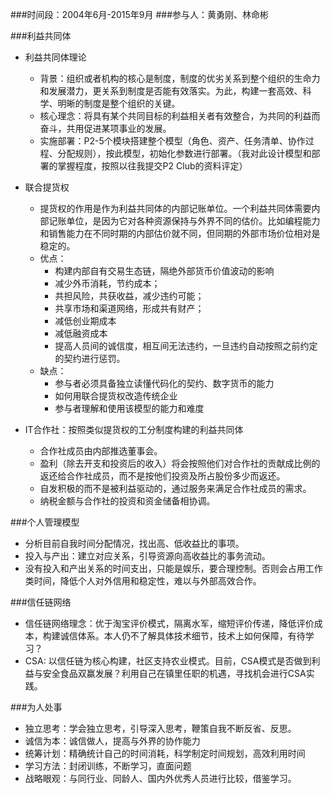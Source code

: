 ###时间段：2004年6月-2015年9月
###参与人：黄勇刚、林命彬

###利益共同体
- 利益共同体理论
    - 背景：组织或者机构的核心是制度，制度的优劣关系到整个组织的生命力和发展潜力，更关系到制度是否能有效落实。为此，构建一套高效、科学、明晰的制度是整个组织的关键。
    - 核心理念：将具有某个共同目标的利益相关者有效整合，为共同的利益而奋斗，共用促进某项事业的发展。
    - 实施部署：P2-5个模块搭建整个模型（角色、资产、任务清单、协作过程、分配规则），按此模型，初始化参数进行部署。（我对此设计模型和部署的掌握程度，按照以往我提交P2 Club的资料评定）

- 联合提货权
    - 提货权的作用是作为利益共同体的内部记账单位。一个利益共同体需要内部记账单位，是因为它对各种资源保持与外界不同的估价。比如编程能力和销售能力在不同时期的内部估价就不同，但同期的外部市场价位相对是稳定的。
    - 优点：
        - 构建内部自有交易生态链，隔绝外部货币价值波动的影响
        - 减少外币消耗，节约成本；
        - 共担风险，共获收益，减少违约可能；
        - 共享市场和渠道网络，形成共有财产；
        - 减低创业期成本
        - 减低融资成本
        - 提高人员间的诚信度，相互间无法违约，一旦违约自动按照之前约定的契约进行惩罚。
    - 缺点：
        - 参与者必须具备独立读懂代码化的契约、数字货币的能力
        - 如何用联合提货权改造传统企业
        - 参与者理解和使用该模型的能力和难度

- IT合作社：按照类似提货权的工分制度构建的利益共同体
    - 合作社成员由内部推选董事会。 
    - 盈利（除去开支和投资后的收入）将会按照他们对合作社的贡献成比例的返还给合作社成员，而不是按他们投资及所占股份多少而返还。 
    - 自发积极的而不是被利益驱动的，通过服务来满足合作社成员的需求。
    - 纳税金额与合作社的投资和资金储备相协调。

###个人管理模型
- 分析目前自我时间分配情况，找出高、低收益比的事项。
- 投入与产出：建立对应关系，引导资源向高收益比的事务流动。
- 没有投入和产出关系的时间支出，只能是娱乐，要合理控制。否则会占用工作类时间，降低个人对外信用和稳定性，难以与外部高效合作。

###信任链网络
- 信任链网络理念：优于淘宝评价模式，隔离水军，缩短评价传递，降低评价成本，构建诚信体系。本人仍不了解具体技术细节，技术上如何保障，有待学习？
- CSA: 以信任链为核心构建，社区支持农业模式。目前，CSA模式是否做到利益与安全食品双赢发展？利用自己在镇里任职的机遇，寻找机会进行CSA实践。

###为人处事
- 独立思考：学会独立思考，引导深入思考，鞭策自我不断反省、反思。
- 诚信为本：诚信做人，提高与外界的协作能力
- 统筹计划：精确统计自己的时间消耗，科学制定时间规划，高效利用时间
- 学习方法：封闭训练，不断学习，直面问题
- 战略眼观：与同行业、同龄人、国内外优秀人员进行比较，借鉴学习。

